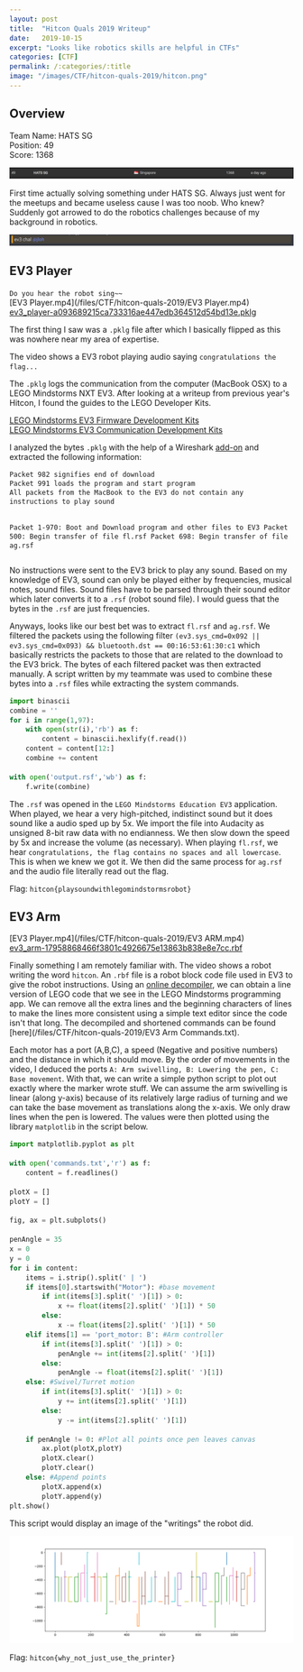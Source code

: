 ```yaml
---
layout: post
title:  "Hitcon Quals 2019 Writeup"
date:   2019-10-15
excerpt: "Looks like robotics skills are helpful in CTFs"
categories: [CTF]
permalink: /:categories/:title
image: "/images/CTF/hitcon-quals-2019/hitcon.png"
---
```


## Overview
Team Name: HATS SG  
Position: 49  
Score: 1368

<img class="image normal" src="/images/CTF/hitcon-quals-2019/scoreboard.png" alt>

First time actually solving something under HATS SG. Always just went for the meetups and became useless cause I was too noob. Who knew? Suddenly got arrowed to do the robotics challenges because of my background in robotics.

<img class="image normal" src="/images/CTF/hitcon-quals-2019/arrow.png" alt>


## EV3 Player
`Do you hear the robot sing~~`  
[EV3 Player.mp4](/files/CTF/hitcon-quals-2019/EV3 Player.mp4)  
[ev3_player-a093689215ca733316ae447edb364512d54bd13e.pklg](/files/CTF/hitcon-quals-2019/ev3_player-a093689215ca733316ae447edb364512d54bd13e.pklg)

The first thing I saw was a `.pklg` file after which I basically flipped as this was nowhere near my area of expertise. 

The video shows a EV3 robot playing audio saying `congratulations the flag...`

The `.pklg` logs the communication from the computer (MacBook OSX) to a LEGO Mindstorms NXT EV3. After looking at a writeup from previous year's Hitcon, I found the guides to the LEGO Developer Kits. 

[LEGO Mindstorms EV3 Firmware Development Kits](https://le-www-live-s.legocdn.com/sc/media/files/ev3-developer-kit/lego%20mindstorms%20ev3%20firmware%20developer%20kit-7be073548547d99f7df59ddfd57c0088.pdf)  
[LEGO Mindstorms EV3 Communication Development Kits](https://le-www-live-s.legocdn.com/sc/media/files/ev3-developer-kit/lego%20mindstorms%20ev3%20communication%20developer%20kit-f691e7ad1e0c28a4cfb0835993d76ae3.pdf)
 
I analyzed the bytes `.pklg` with the help of a Wireshark [add-on](https://github.com/ev3dev/lms-hacker-tools/blob/master/EV3) and extracted the following information:
<div><pre><code>Packet 982 signifies end of download
Packet 991 loads the program and start program
All packets from the MacBook to the EV3 do not contain any instructions to play sound

Packet 1-970: Boot and Download program and other files to EV3
    Packet 500: Begin transfer of file fl.rsf
    Packet 698: Begin transfer of file ag.rsf </code></pre></div>

No instructions were sent to the EV3 brick to play any sound. Based on my knowledge of EV3, sound can only be played either by frequencies, musical notes, sound files. Sound files have to be parsed through their sound editor which later converts it to a `.rsf` (robot sound file). I would guess that the bytes in the `.rsf` are just frequencies. 

Anyways, looks like our best bet was to extract `fl.rsf` and `ag.rsf`. We filtered the packets using the following filter `(ev3.sys_cmd=0x092 || ev3.sys_cmd=0x093) && bluetooth.dst == 00:16:53:61:30:c1` which basically restricts the packets to those that are related to the download to the EV3 brick. The bytes of each filtered packet was then extracted manually. A script written by my teammate was used to combine these bytes into a `.rsf` files while extracting the system commands.

``` python
import binascii
combine = ''
for i in range(1,97):
    with open(str(i),'rb') as f:
        content = binascii.hexlify(f.read())
    content = content[12:]
    combine += content

with open('output.rsf','wb') as f:
    f.write(combine)
```
  
The `.rsf` was opened in the `LEGO Mindstorms Education EV3` application. When played, we hear a very high-pitched, indistinct sound but it does sound like a audio sped up by 5x. We import the file into Audacity as unsigned 8-bit raw data with no endianness. We then slow down the speed by 5x and increase the volume (as necessary).
When playing `fl.rsf`, we hear `congratulations, the flag contains no spaces and all lowercase`. This is when we knew we got it. We then did the same process for `ag.rsf` and the audio file literally read out the flag.

Flag: `hitcon{playsoundwithlegomindstormsrobot}`

## EV3 Arm
[EV3 Player.mp4](/files/CTF/hitcon-quals-2019/EV3 ARM.mp4)  
[ev3_arm-17958868466f3801c4926675e13863b838e8e7cc.rbf](/files/CTF/hitcon-quals-2019/ev3_arm-17958868466f3801c4926675e13863b838e8e7cc.rbf)

Finally something I am remotely familiar with. The video shows a robot writing the word `hitcon`. An `.rbf` file is a robot block code file used in EV3 to give the robot instructions. Using an [online decompiler](http://ev3treevis.azurewebsites.net/), we can obtain a line version of LEGO code that we see in the LEGO Mindstorms programming app. We can remove all the extra lines and the beginning characters of lines to make the lines more consistent using a simple text editor since the code isn't that long. The decompiled and shortened commands can be found [here](/files/CTF/hitcon-quals-2019/EV3 Arm Commands.txt).

Each motor has a port (A,B,C), a speed (Negative and positive numbers) and the distance in which it should move. By the order of movements in the video, I deduced the ports `A: Arm swivelling, B: Lowering the pen, C: Base movement`. With that, we can write a simple python script to plot out exactly where the marker wrote stuff. We can assume the arm swivelling is linear (along y-axis) because of its relatively large radius of turning and we can take the base movement as translations along the x-axis. We only draw lines when the pen is lowered. The values were then plotted using the library `matplotlib` in the script below.

``` python
import matplotlib.pyplot as plt

with open('commands.txt','r') as f:
    content = f.readlines()

plotX = []
plotY = []

fig, ax = plt.subplots()

penAngle = 35
x = 0
y = 0
for i in content:
    items = i.strip().split(' | ')
    if items[0].startswith("Motor"): #base movement
        if int(items[3].split(' ')[1]) > 0:
            x += float(items[2].split(' ')[1]) * 50
        else:
            x -= float(items[2].split(' ')[1]) * 50
    elif items[1] == 'port_motor: B': #Arm controller
        if int(items[3].split(' ')[1]) > 0:
            penAngle += int(items[2].split(' ')[1])
        else:
            penAngle -= float(items[2].split(' ')[1])
    else: #Swivel/Turret motion
        if int(items[3].split(' ')[1]) > 0:
            y += int(items[2].split(' ')[1])
        else:
            y -= int(items[2].split(' ')[1])

    if penAngle != 0: #Plot all points once pen leaves canvas
        ax.plot(plotX,plotY)
        plotX.clear()
        plotY.clear()
    else: #Append points
        plotX.append(x)
        plotY.append(y)
plt.show()
```
  
This script would display an image of the "writings" the robot did.

<img class="image normal" src="/images/CTF/hitcon-quals-2019/ev3 Arm Output.png" alt>

Flag: `hitcon{why_not_just_use_the_printer}`
